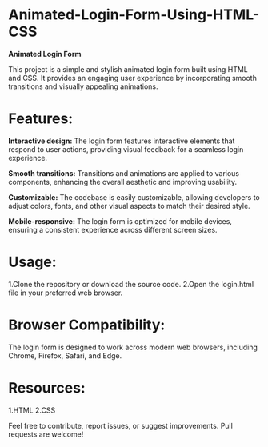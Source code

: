 # Animated-Login-Form-Using-HTML-CSS

**Animated Login Form**

This project is a simple and stylish animated login form built using HTML and CSS. It provides an engaging user experience by incorporating smooth transitions and visually appealing animations.

# Features:
**Interactive design:** The login form features interactive elements that respond to user actions, providing visual feedback for a seamless login experience.

**Smooth transitions:** Transitions and animations are applied to various components, enhancing the overall aesthetic and improving usability.

**Customizable:** The codebase is easily customizable, allowing developers to adjust colors, fonts, and other visual aspects to match their desired style.

**Mobile-responsive:** The login form is optimized for mobile devices, ensuring a consistent experience across different screen sizes.

# Usage:
  1.Clone the repository or download the source code.
  2.Open the login.html file in your preferred web browser.
  
# Browser Compatibility:
The login form is designed to work across modern web browsers, including Chrome, Firefox, Safari, and Edge.

# Resources:
  1.HTML
  2.CSS
  
Feel free to contribute, report issues, or suggest improvements. Pull requests are welcome!
